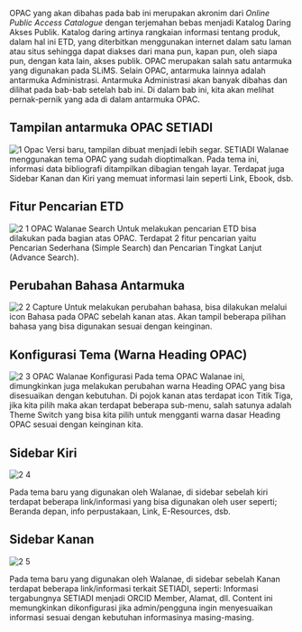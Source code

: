 OPAC yang akan dibahas pada bab ini merupakan akronim dari _Online Public Access Catalogue_ dengan terjemahan bebas menjadi Katalog Daring Akses Publik. Katalog daring artinya rangkaian informasi tentang produk, dalam hal ini ETD, yang diterbitkan
menggunakan internet dalam satu laman atau situs sehingga dapat diakses dari mana pun, kapan pun, oleh siapa pun, dengan kata lain, akses publik. OPAC merupakan salah satu antarmuka yang digunakan pada SLiMS. Selain OPAC,
antarmuka lainnya adalah antarmuka Administrasi. Antarmuka Administrasi akan banyak dibahas dan dilihat pada bab-bab setelah bab ini. Di dalam bab ini, kita akan melihat pernak-pernik yang ada di dalam antarmuka OPAC.

## Tampilan antarmuka OPAC SETIADI
![1  Opac](https://user-images.githubusercontent.com/37967729/109098817-8fe46400-7754-11eb-90ff-2877f8e2c2d3.PNG)
Versi baru, tampilan dibuat menjadi lebih segar. SETIADI Walanae menggunakan tema OPAC yang sudah dioptimalkan. Pada tema ini, informasi data bibliografi ditampilkan dibagian tengah layar. Terdapat juga Sidebar Kanan dan Kiri yang memuat informasi lain seperti Link, Ebook, dsb.

## Fitur Pencarian ETD
![2 1  OPAC Walanae Search](https://user-images.githubusercontent.com/37967729/109098879-b4d8d700-7754-11eb-8a13-d10c2c3df961.PNG)
Untuk melakukan pencarian ETD bisa dilakukan pada bagian atas OPAC. Terdapat 2 fitur pencarian yaitu Pencarian Sederhana (Simple Search) dan Pencarian Tingkat Lanjut (Advance Search). 

## Perubahan Bahasa Antarmuka
![2 2  Capture](https://user-images.githubusercontent.com/37967729/109099914-780ddf80-7756-11eb-9789-d22ccd79eb53.PNG)
Untuk melakukan perubahan bahasa, bisa dilakukan melalui icon Bahasa pada OPAC sebelah kanan atas. Akan tampil beberapa pilihan bahasa yang bisa digunakan sesuai dengan keinginan. 

## Konfigurasi Tema (Warna Heading OPAC)
![2 3  OPAC Walanae Konfigurasi](https://user-images.githubusercontent.com/37967729/109100020-a8ee1480-7756-11eb-90db-625ecac4ab37.PNG)
Pada tema OPAC Walanae ini, dimungkinkan juga melakukan perubahan warna Heading OPAC yang bisa disesuaikan dengan kebutuhan. Di pojok kanan atas terdapat icon Titik Tiga, jika kita pilih maka akan terdapat beberapa sub-menu, salah satunya adalah Theme Switch yang bisa kita pilih untuk mengganti warna dasar Heading OPAC sesuai dengan keinginan kita.

## Sidebar Kiri
![2 4](https://user-images.githubusercontent.com/37967729/109100223-1437e680-7757-11eb-95c2-9f974e819ed8.PNG)

Pada tema baru yang digunakan oleh Walanae, di sidebar sebelah kiri terdapat beberapa link/informasi yang bisa digunakan oleh user seperti; Beranda depan, info perpustakaan, Link, E-Resources, dsb.

## Sidebar Kanan
![2 5](https://user-images.githubusercontent.com/37967729/109100263-26b22000-7757-11eb-9942-1f1fe4ca8529.PNG)

Pada tema baru yang digunakan oleh Walanae, di sidebar sebelah Kanan terdapat beberapa link/informasi terkait SETIADI, seperti: Informasi tergabungnya SETIADI menjadi ORCID Member, Alamat, dll. Content ini memungkinkan dikonfigurasi jika admin/pengguna ingin menyesuaikan informasi sesuai dengan kebutuhan informasinya masing-masing.
